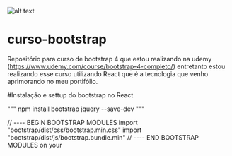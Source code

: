 ![alt text](https://blog.telexarsoftware.com/wp-content/uploads/2019/10/maxresdefault.jpg)

# curso-bootstrap
Repositório para curso de bootstrap 4 que estou realizando na udemy (https://www.udemy.com/course/bootstrap-4-completo/) entretanto estou realizando esse curso utilizando React que é a tecnologia que venho aprimorando no meu portifólio.

#Instalação e settup do bootstrap no React

"""
npm install bootstrap jquery --save-dev
"""

// ---- BEGIN BOOTSTRAP MODULES
import "bootstrap/dist/css/bootstrap.min.css"
import "bootstrap/dist/js/bootstrap.bundle.min"
// ---- END BOOTSTRAP MODULES
on your 



